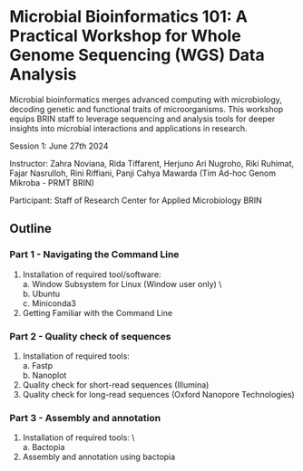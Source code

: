 # Microbial Bioinformatics 101: A Practical Workshop for Whole Genome Sequencing (WGS) Data Analysis

Microbial bioinformatics merges advanced computing with microbiology, decoding genetic and functional traits of microorganisms. This workshop equips BRIN staff to leverage sequencing and analysis tools for deeper insights into microbial interactions and applications in research.  

Session 1: June 27th 2024  

Instructor: Zahra Noviana, Rida Tiffarent, Herjuno Ari Nugroho, Riki Ruhimat, Fajar Nasrulloh, Rini Riffiani, Panji Cahya Mawarda (Tim Ad-hoc Genom Mikroba - PRMT BRIN)  

Participant: Staff of Research Center for Applied Microbiology BRIN

## Outline
### Part 1 - Navigating the Command Line
1. Installation of required tool/software: \
   a. Window Subsystem for Linux (Window user only) \   
   b. Ubuntu \
   c. Miniconda3
3. Getting Familiar with the Command Line

### Part 2 - Quality check of sequences
1. Installation of required tools: \
   a. Fastp \
   b. Nanoplot
3. Quality check for short-read sequences (Illumina)
4. Quality check for long-read sequences (Oxford Nanopore Technologies)

### Part 3 - Assembly and annotation
1. Installation of required tools: \  
   a. Bactopia
2. Assembly and annotation using bactopia


